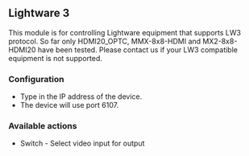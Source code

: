 ## Lightware 3
This module is for controlling Lightware equipment that supports LW3 protocol. So far only HDMI20_OPTC, MMX-8x8-HDMI and MX2-8x8-HDMI20 have been tested. Please contact us if your LW3 compatible equipment is not supported.

### Configuration
* Type in the IP address of the device.
* The device will use port 6107.

### Available actions
* Switch - Select video input for output